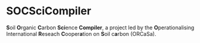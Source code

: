 # SOCSciCompiler

**S**oil **O**rganic **C**arbon **Sci**ence **Compiler**,
a project led by the **O**perationalising International **R**eseach **C**ooper**a**tion on **S**oil c**a**rbon (ORCaSa).
